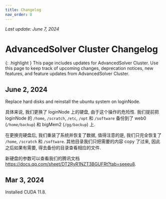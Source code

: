 ```yaml
---
title: Changelog
nav_order: 8
---
```


*Last update: June 7, 2024*

# AdvancedSolver Cluster Changelog

{: .highlight }
This page includes updates for AdvancedSolver Cluster. Use this page to keep track of upcoming changes, deprecation notices, new features, and feature updates from AdvancedSolver Cluster.

## June 2, 2024

Replace hard disks and reinstall the ubuntu system on loginNode.

具体来说, 我们更换了 loginNode 上的硬盘, 由于这个操作的危险性. 我们提前把 loginNode 的 `/home`, `/scratch`, `/etc`, `/opt` 和 `/software` 备份到了 web0 (`/home/backup`) 和 bigMem2 (`/gg/backup`) 上.

在更换完硬盘后, 我们重装了系统并恢复了数据, 值得注意的是, 我们只完全恢复了 `/home`, `/scratch` 和 `/software`. 其他目录我们只把需要的内容 copy 了过来, 因此之后如果有需要, 得去备份的目录查看相应的文件.

新硬盘的参数可以查看我们的腾讯文档
<https://docs.qq.com/sheet/DT2RyR1NZT3BGUFRt?tab=seeeu8>.


## Mar 3, 2024

Installed CUDA 11.8.
